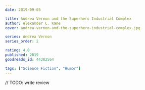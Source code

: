 ```yaml
---
date: 2019-09-05

title: Andrea Vernon and the Superhero Industrial Complex
author: Alexander C. Kane
cover: andrea-vernon-and-the-superhero-industrial-complex.jpg

series: Andrea Vernon
series_order: 2

rating: 4.0
published: 2019
goodreads_id: 44302564

tags: ["Science Fiction", "Humor"]
---
```


// TODO: write review
